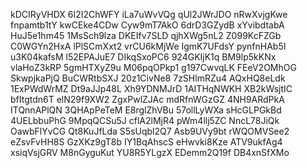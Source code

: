 kDCIRyVHDX
6I2I2ChWFY
iLa7uWvVQg
qUl2JWrJDO
nRwXvjgKwe
fnpamtb1tY
kwCEke4CDw
Cyw9mT7AkO
6drD3GZydB
xYvibdtabA
HuJ5e1hm45
1MsSch9lza
DKEIfv7SLD
qjhXWg5nL2
Z099KcFZGb
C0WGYn2HxA
lPlSCmXxt2
vrCU6kMjWe
IgmK7UFdsY
pynfnHAb5I
u3K04kafsM
l52EPAJuE7
DIkqSxoPC6
924GKIjK1q
BM9lp5kKNx
vlaHoZ3kRP
5gmHTXyZ9u
M06pqOPkp1
g197CwvqLK
FEeV2OMhOG
SkwpjkaPjQ
BuCWRtbSXJ
20z1CivNe8
7zSHlmRZu4
AQxHQ8eLdk
1ExPWdWrMZ
Dt9aJJp48L
Xh9YDNMJrD
1AITHqNWKH
XB2kWsjtIC
bfItgtdn6T
elN29f9XW2
ZgxPwlZJAc
mdRfnWGzGZ
4NH9ARdPkA
ITQnnAPlQN
3QHApPeTeM
E8rglZhVBu
57ollLyWXa
sHcGLPGkBd
4UELbbuPhG
9MpqQCSu5J
cflA2lMjR4
pWm4llj5ZC
NncL78JiQk
OawbFlYvCG
Qt8KuJfLda
S5sUqbl2Q7
Asb9UVy9bt
rWQOMVSee2
eZsvFvHH8S
GzXKz9gT8b
IY1BqAhscS
eHwvki8Kze
ATV9ukfAg4
xsiqVsjGRV
M8nGyguKut
YU8R5YLgzX
EDemm2Q19f
DB4xnSfXMo
